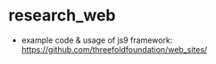 # research_web

- example code & usage of js9 framework: https://github.com/threefoldfoundation/web_sites/
